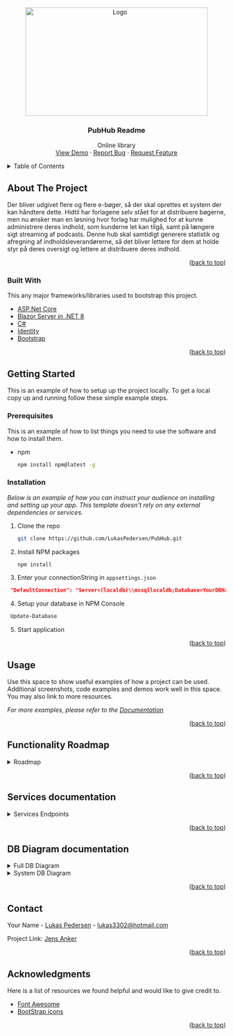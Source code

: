 <!-- Improved compatibility of back to top link: See: https://github.com/othneildrew/Best-README-Template/pull/73 -->
<a name="readme-top"></a>

<!-- PROJECT LOGO -->
<br />
<div align="center">
  <a href="https://github.com/LukasPedersen/PubHub">
    <img src="https://github.com/LukasPedersen/PubHub/assets/61869988/8d04f225-243b-415d-8749-9b0067861de4" alt="Logo" width="420" height="250">
  </a>

  <h3 align="center">PubHub Readme</h3>

  <p align="center">
    Online library
    <br />
    <a href="https://github.com/LukasPedersen/PubHub/tree/Development">View Demo</a>
    ·
    <a href="https://github.com/LukasPedersen/PubHub/issues">Report Bug</a>
    ·
    <a href="https://github.com/LukasPedersen/PubHub/issues">Request Feature</a>
  </p>
</div>



<!-- TABLE OF CONTENTS -->
<details>
  <summary>Table of Contents</summary>
  <ol>
    <li>
      <a href="#about-the-project">About The Project</a>
      <ul>
        <li><a href="#built-with">Built With</a></li>
      </ul>
    </li>
    <li>
      <a href="#getting-started">Getting Started</a>
      <ul>
        <li><a href="#prerequisites">Prerequisites</a></li>
        <li><a href="#installation">Installation</a></li>
      </ul>
    </li>
    <li><a href="#usage">Usage</a></li>
    <li><a href="#roadmap">Roadmap</a></li>
    <li><a href="#roadmap">API documentation</a></li>
    <li><a href="#contributing">Contributing</a></li>
    <li><a href="#license">License</a></li>
    <li><a href="#contact">Contact</a></li>
    <li><a href="#acknowledgments">Acknowledgments</a></li>
  </ol>
</details>



<!-- ABOUT THE PROJECT -->
## About The Project


Der bliver udgivet flere og flere e-bøger, så der skal oprettes et system der kan håndtere dette. Hidtil har forlagene selv stået for at distribuere bøgerne, men nu ønsker man en løsning hvor forlag har mulighed for at kunne administrere deres indhold, som kunderne let kan tilgå, samt på længere sigt streaming af podcasts. Denne hub skal samtidigt generere statistik og afregning af indholdsleverandørerne, så det bliver lettere for dem at holde styr på deres oversigt og lettere at distribuere deres indhold.

<p align="right">(<a href="#readme-top">back to top</a>)</p>



### Built With

This any major frameworks/libraries used to bootstrap this project.

* [ASP.Net Core](https://learn.microsoft.com/en-us/aspnet/core/?view=aspnetcore-8.0)
* [Blazor Server in .NET 8](https://learn.microsoft.com/en-us/aspnet/core/blazor/hosting-models?view=aspnetcore-8.0)
* [C#](https://learn.microsoft.com/en-us/dotnet/csharp/)
* [Identity](https://learn.microsoft.com/en-us/entra/identity-platform/)
* [Bootstrap](https://getbootstrap.com)

<p align="right">(<a href="#readme-top">back to top</a>)</p>



<!-- GETTING STARTED -->
## Getting Started

This is an example of how to setup up the project locally.
To get a local copy up and running follow these simple example steps.

### Prerequisites

This is an example of how to list things you need to use the software and how to install them.
* npm
  ```sh
  npm install npm@latest -g
  ```

### Installation

_Below is an example of how you can instruct your audience on installing and setting up your app. This template doesn't rely on any external dependencies or services._

1. Clone the repo
   ```sh
   git clone https://github.com/LukasPedersen/PubHub.git
   ```
2. Install NPM packages
   ```sh
   npm install
   ```
3. Enter your connectionString in `appsettings.json`
  ```json
   "DefaultConnection": "Server=(localdb)\\mssqllocaldb;Database=YourDBName;Trusted_Connection=True;MultipleActiveResultSets=true"
   ```
4. Setup your database in NPM Console
  ```sh
   Update-Database
   ```
5. Start application


<p align="right">(<a href="#readme-top">back to top</a>)</p>



<!-- USAGE EXAMPLES -->
## Usage

Use this space to show useful examples of how a project can be used. Additional screenshots, code examples and demos work well in this space. You may also link to more resources.

_For more examples, please refer to the [Documentation](https://example.com)_

<p align="right">(<a href="#readme-top">back to top</a>)</p>



<!-- ROADMAP -->
## Functionality Roadmap
<details>
  <summary>Roadmap</summary>   
  
### Reader Roadmap  
---  
  
- [ ] Reader functionality
  - [ ] Subscriptions
    - [ ] Create Custom subscriptions
    - [ ] View Custom subscriptions
    - [ ] Edit Custom subscriptions
    - [ ] Delete Custom subscriptions
    - [X] Subscribe to subscriptions
    - [x] View subscribed subscriptions
    - [X] Unsubscribe from subscriptions
  - [x] Ebooks
    - [x] Buy Ebook
    - [x] Download Ebook
    - [x] Read Ebook online
  - [x] Management
    - [x] Overview over owend Ebooks
    - [x] Overview over owend Subscriptions
    - [x] Overview over Ebooks from Subscriptions
  - [x] Profile Management
    - [x] Update Email
    - [x] Update Password
    - [x] 2FA Management
    - [x] Delete profile
### Publisher Roadmap  
---  
- [x] Publisher functionality
  - [ ] Subscriptions
    - [ ] Create Subscriptions
    - [x] View Subscriptions
    - [x] Edit Subscriptions
    - [x] Add Ebook to Subscriptions
    - [x] Remove Ebook from Subscriptions
  - [x] Ebooks
    - [x] Create Ebooks
    - [x] Edit Ebooks
    - [x] View Ebooks
    - [x] Deactivate Ebooks
  - [x] Management
    - [x] Overview over owend Ebooks
    - [x] Overview over owend Subscriptions
    - [x] Overview over Ebooks from Subscriptions
    - [x] Overview over statistics
  - [x] Profile Management
    - [x] Update Email
    - [x] Update Password
    - [x] 2FA Management
    - [x] Delete profile
### Publisher Roadmap  
---  
- [ ] Admin functionality
  - [x] Overview over logs
  - [x] Overview over receipts
  - [x] Overview over users
  - [x] Creation of publishers
  - [x] Creation of admins

See the [open issues](https://github.com/LukasPedersen/PubHub/issues) for a full list of proposed features (and known issues).
</details>
<p align="right">(<a href="#readme-top">back to top</a>)</p>

<!-- API Endpoints documentation -->
## Services documentation
<details>
  <summary>Services Endpoints</summary>   
     
  ### Generic Services   
  
| Service                                   | Parameters                                  | Returns                                 | Description                                             |
|-------------------------------------------|---------------------------------------------|-----------------------------------------|---------------------------------------------------------|
| AddSingleEntity<T>(_entity)               | _entity: T                                  | Task\<ServiceResponse\<bool>>            | Adds a single entity to the database.                   |
| AddMultipleEntities<T>(_entities)         | _entities: List\<T>                          | Task\<ServiceResponse\<bool>>            | Adds multiple entities to the database.                 |
| UpdateEntity<T>(_entity)                  | _entity: T                                  | Task\<ServiceResponse\<bool>>            | Updates a single entity in the database.                |
| UpdateMultipleEntities<T>(_entities)      | _entities: List\<T>                          | Task\<ServiceResponse\<bool>>            | Updates multiple entities in the database.              |
| GetEntityByID<T>(_entityID)              | _entityID: Guid                             | Task\<ServiceResponse\<T>>               | Retrieves an entity by its ID from the database.        |
| GetMultipleEntitiesByIDs<T>(_entityID)   | _entityID: List\<Guid>                       | Task\<ServiceResponse\<List<T>>>          | Retrieves multiple entities by their IDs.              |
| DeleteEntity<T>(_entity)                 | _entity: T                                  | Task\<ServiceResponse\<bool>>            | Deletes a single entity from the database.             |
| DeleteMultipleEntities<T>(_entity)       | _entity: List\<T>                            | Task\<ServiceResponse\<bool>>            | Deletes multiple entities from the database.           |
  
  ### User Services
  
| Service                           | Parameters                  | Returns                          | Description                                        |
|-----------------------------------|-----------------------------|----------------------------------|----------------------------------------------------|
| GetUserRoles(user, _userID)      | user: ClaimsPrincipal, <br> _userID: string   | Task\<ServiceResponse\<IdentityRole>> | Retrieves the roles of a user from the database.   |
| DeactivateUser(user, _userID)    | user: ClaimsPrincipal, <br> _userID: string   | Task\<ServiceResponse\<bool>>     | Deactivates a user in the database.               |
  
  ### Publisher Services
  
| Service                                          | Parameters                               | Returns                               | Description                                                     |
|--------------------------------------------------|------------------------------------------|---------------------------------------|-----------------------------------------------------------------|
| GetAllPublishersSubscriptions(user, _readerID)   | user: ClaimsPrincipal, <br> _readerID: Guid | Task\<ServiceResponse<List\<PubHubSubscription>>> | Retrieves all subscriptions belonging to a publisher.          |
| GetAllPublishersBooks(user, _userID)            | user: ClaimsPrincipal, <br> _userID: string | Task\<ServiceResponse\<List\<PubHubEBook>>>        | Retrieves all books belonging to a publisher.                 |
| GetTotalEarnings(user, _userID)                 | user: ClaimsPrincipal, <br> _userID: Guid   | Task\<ServiceResponse\<double>>                | Retrieves the total earnings of a publisher.                 |
| DoesPublisherOwnBook(user, _publisherID, _bookID) | user: ClaimsPrincipal, <br> _publisherID: string, <br> _bookID: Guid | Task\<ServiceResponse\<bool>>      | Checks if a publisher owns a specific book.                   |
| DoesPublisherOwnSubscription(user, _userID, _SubscriptionID) | user: ClaimsPrincipal, <br> _userID: string, <br> _SubscriptionID: Guid | Task\<ServiceResponse\<bool>> | Checks if a publisher owns a specific subscription.          |
| CreateBook(user, _userID, Thebook)             | user: ClaimsPrincipal, <br> _userID: string, <br> Thebook: PubHubEBook | Task\<ServiceResponse\<bool>>                | Creates a new book for a publisher.                           |
| CreateSubscription(user, _userID, subscription) | user: ClaimsPrincipal, <br> _userID: string, <br> subscription: PubHubSubscription | Task\<ServiceResponse\<bool>>    | Creates a new subscription for a publisher.                  |
  
  ### Reader Services
  
| Service                                               | Parameters                                     | Returns                                          | Description                                                     |
|-------------------------------------------------------|------------------------------------------------|--------------------------------------------------|-----------------------------------------------------------------|
| GetAllReadersSubscriptions(user, _userID)             | user: ClaimsPrincipal, <br> _userID: string    | Task\<ServiceResponse\<List\<PubHubSubscription>>> | Retrieves all subscriptions belonging to a reader.               |
| UnSubFromSubscription(user, _userID, _subscriptioID)  | user: ClaimsPrincipal, <br> _userID: string, <br> _subscriptioID: Guid | Task\<ServiceResponse\<bool>>         | Unsubscribes a reader from a specific subscription.             |
| GetAllBooksFromAllReaderSubscriptions(user, _userID)  | user: ClaimsPrincipal, <br> _userID: string    | Task\<ServiceResponse\<List\<PubHubEBook>>>       | Retrieves all books from all subscriptions of a reader.          |
| GetAllReadersBooks(user, _userID)                    | user: ClaimsPrincipal, <br> _userID: string    | Task\<ServiceResponse\<List\<PubHubEBook>>>       | Retrieves all books owned by a reader.                          |
| GetTotalSpendings(user, _userID)                     | user: ClaimsPrincipal, <br> _userID: string    | Task\<ServiceResponse\<double>>                  | Retrieves the total spendings of a reader.                      |
  
  ### Subscription Services
  
| Service                                               | Parameters                                     | Returns                                          | Description                                                     |
|-------------------------------------------------------|------------------------------------------------|--------------------------------------------------|-----------------------------------------------------------------|
| GetAllReadersSubscriptions(user, _userID)             | user: ClaimsPrincipal, <br> _userID: string    | Task<ServiceResponse\<List\<PubHubSubscription>>> | Retrieves all subscriptions belonging to a reader.               |
| UnSubFromSubscription(user, _userID, _subscriptioID)  | user: ClaimsPrincipal, <br> _userID: string, <br> _subscriptioID: Guid | Task\<ServiceResponse\<bool>>         | Unsubscribes a reader from a specific subscription.             |
| GetAllBooksFromAllReaderSubscriptions(user, _userID)  | user: ClaimsPrincipal, <br> _userID: string    | Task\<ServiceResponse\<List\<PubHubEBook>>>       | Retrieves all books from all subscriptions of a reader.          |
| GetAllReadersBooks(user, _userID)                    | user: ClaimsPrincipal, <br> _userID: string    | Task\<ServiceResponse\<List\<PubHubEBook>>>       | Retrieves all books owned by a reader.                          |
| GetTotalSpendings(user, _userID)                     | user: ClaimsPrincipal, <br> _userID: string    | Task\<ServiceResponse\<double>>                  | Retrieves the total spendings of a reader.                      |
  
  ### Ebook Services
  
| Service                                                | Parameters                                                       | Returns                                             | Description                                                     |
|--------------------------------------------------------|------------------------------------------------------------------|-----------------------------------------------------|-----------------------------------------------------------------|
| GetAllBooksFromUserByID(user, _userID)                 | user: ClaimsPrincipal, <br> _userID: string                      | Task\<ServiceResponse\<List\<PubHubEBook>>>          | Retrieves all books belonging to a user by ID.                   |
| GetAllEarningsFromBookByID(user, _bookID)              | user: ClaimsPrincipal, <br> _bookID: Guid                        | Task\<ServiceResponse\<double>>                     | Retrieves all earnings from a book by ID.                        |
| GetTopBooks(user, _amount, _publisher)                 | user: ClaimsPrincipal, <br> _amount: int, <br> _publisher: Guid? | Task\<ServiceResponse\<List\<PubHubEBook>>>          | Retrieves the top books by amount, optionally filtered by publisher. |
| GetBooksByFilter(_title, _author, _genre, _skip, _take)| _title: string = "", <br> _author: string = "", <br> _genre: string = "", <br> _skip: int = 0, <br> _take: int = 10 | Task\<ServiceResponse\<List\<PubHubEBook>>>    | Retrieves books based on specified filters.                       |
| ReaderRentBook(user, _reader, _newsubscription, _RentedBoks)| user: ClaimsPrincipal, <br> _reader: Guid, <br> _newsubscription: PubHubSubscription, <br> _RentedBoks: List\<PubHubEBook> | Task\<ServiceResponse\<bool>>           | Rents books to a reader.                                         |
| ReaderBuyBook(user, _readerID, _bookID)               | user: ClaimsPrincipal, <br> _readerID: string, <br> _bookID: Guid | Task\<ServiceResponse\<bool>>                       | Allows a reader to buy a book.                                   |
| GetBookByID(user, ID)                                 | user: ClaimsPrincipal, <br> ID: Guid                             | Task\<ServiceResponse\<PubHubEBook>>                 | Retrieves a book by its ID.                                      |
| UpdateBook(user, _publisherID, book)                   | user: ClaimsPrincipal, <br> _publisherID: string, <br> book: PubHubEBook | Task\<ServiceResponse\<bool>>                  | Updates a book.                                                  |
| UpdateBookImage(user, _publisherID, _bookID, _file)   | user: ClaimsPrincipal, <br> _publisherID: string, <br> _bookID: Guid, <br> _file: IBrowserFile | Task\<ServiceResponse\<bool>>                | Updates a book's image.                                          |
| UpdateBookFile(user, _publisherID, _bookID, _file)     | user: ClaimsPrincipal, <br> _publisherID: string, <br> _bookID: Guid, <br> _file: IBrowserFile | Task\<ServiceResponse\<bool>>                | Updates a book's file.                                           |
| GetBookPages(user, _FirstPage, _SecondPage, _bookid)   | user: ClaimsPrincipal, <br> _FirstPage: int, <br> _SecondPage: int, <br> _bookid: Guid | Task\<ServiceResponse\<List\<PdfDocument>>>   | Retrieves pages of a book.                                       |
| GetAmountOfSubscriberOnBook(user, _BookID)            | user: ClaimsPrincipal, <br> _BookID: Guid                        | Task\<ServiceResponse\<int>>                        | Retrieves the amount of subscribers on a book.                   |
  
  ### Logs Services
  

| Service                                       | Parameters                                                                                      | Returns                                    | Description                                       |
|-----------------------------------------------|-------------------------------------------------------------------------------------------------|--------------------------------------------|---------------------------------------------------|
| GetAllLogs(user)                              | user: ClaimsPrincipal                                                                          | Task\<ServiceResponse\<List\<PubHubLog>>>   | Retrieves all logs.                              |
| GetAllLogsOnFilter(user, _EntityID, _startdate, _EndDate, type)| user: ClaimsPrincipal, <br> _EntityID: Guid, <br> _startdate: DateTime, <br> _EndDate: DateTime, <br> type: LogType? | Task\<ServiceResponse\<List\<PubHubLog>>> | Retrieves logs based on a filter.                |
| GetAllLogsForAcquired(user)                   | user: ClaimsPrincipal                                                                          | Task\<ServiceResponse\<List\<PubHubLog>>>   | Retrieves all logs for acquired entities.        |
  
  ### Receipt Endpoints
  
| Service                                       | Parameters                                                                                      | Returns                                    | Description                                       |
|-----------------------------------------------|-------------------------------------------------------------------------------------------------|--------------------------------------------|---------------------------------------------------|
| GetNewestReceiptFromUser(_userID)             | _userID: Guid                                                                                  | Task\<ServiceResponse\<PubHubReceipt>>     | Retrieves the newest receipt for a user.         |
| GetTotalFromAcquired(_userID)                 | _userID: Guid                                                                                  | Task\<ServiceResponse\<double>>            | Retrieves the total from acquired items.         |
| GetReceiptByFilter(user, _EntityID, _AcuiredID, _startdate, _EndDate)| user: ClaimsPrincipal, <br> _EntityID: Guid, <br> _AcuiredID: Guid, <br> _startdate: DateTime, <br> _EndDate: DateTime | Task\<ServiceResponse\<List\<PubHubReceipt>>> | Retrieves receipts based on a filter.           |

  ### Other Services
| Service                            | Parameters                               | Returns                               | Description                                               |
|------------------------------------|------------------------------------------|---------------------------------------|-----------------------------------------------------------|
| SaveLog(_message, _logType, _EntiryID) | _message: string, <br> _logType: LogType = LogType.Information, <br> _EntiryID: Guid? | Task                                      | Saves a log with a message, log type, and optional entity ID. |
| FindUserAdminRights(_email, _username) | _email: string, <br> _username: string | Task\<ServiceResponse\<List\<ApplicationUser>>> | Finds user admin rights based on email and username.        |
| SaveBookReceipt(_Entiry, _Acquired) | _Entiry: Guid, <br> _Acquired: Guid | Task | Saves a book receipt with the provided entity and acquired IDs. |

</details>

<p align="right">(<a href="#readme-top">back to top</a>)</p>

## DB Diagram documentation
<details>
  <summary>Full DB Diagram</summary>
  <img src="https://github.com/LukasPedersen/PubHub/assets/61869988/4c603078-a103-42f9-9d34-9d019f62164a"></img>
</details>

<details>
  <summary>System DB Diagram</summary>
  <img src="https://github.com/LukasPedersen/PubHub/assets/61869988/36946620-69b9-4899-b44b-c0a52b45b999"></img>
</details>

<p align="right">(<a href="#readme-top">back to top</a>)</p>

<!-- CONTACT -->
## Contact

Your Name - [Lukas Pedersen](https://github.com/LukasPedersen) - lukas3302@hotmail.com

Project Link: [Jens Anker](https://github.com/ColdSwordX)

<p align="right">(<a href="#readme-top">back to top</a>)</p>



<!-- ACKNOWLEDGMENTS -->
## Acknowledgments

Here is a list of resources we found helpful and would like to give credit to.


* [Font Awesome](https://fontawesome.com)
* [BootStrap icons](https://icons.getbootstrap.com/?q=log#install)

<p align="right">(<a href="#readme-top">back to top</a>)</p>



<!-- MARKDOWN LINKS & IMAGES -->
<!-- https://www.markdownguide.org/basic-syntax/#reference-style-links -->
[contributors-shield]: https://img.shields.io/github/contributors/othneildrew/Best-README-Template.svg?style=for-the-badge
[contributors-url]: https://github.com/othneildrew/Best-README-Template/graphs/contributors
[forks-shield]: https://img.shields.io/github/forks/othneildrew/Best-README-Template.svg?style=for-the-badge
[forks-url]: https://github.com/othneildrew/Best-README-Template/network/members
[stars-shield]: https://img.shields.io/github/stars/othneildrew/Best-README-Template.svg?style=for-the-badge
[stars-url]: https://github.com/othneildrew/Best-README-Template/stargazers
[issues-shield]: https://img.shields.io/github/issues/othneildrew/Best-README-Template.svg?style=for-the-badge
[issues-url]: https://github.com/othneildrew/Best-README-Template/issues
[license-shield]: https://img.shields.io/github/license/othneildrew/Best-README-Template.svg?style=for-the-badge
[license-url]: https://github.com/othneildrew/Best-README-Template/blob/master/LICENSE.txt
[linkedin-shield]: https://img.shields.io/badge/-LinkedIn-black.svg?style=for-the-badge&logo=linkedin&colorB=555
[linkedin-url]: https://linkedin.com/in/othneildrew
[product-screenshot]: images/screenshot.png
[Next.js]: https://img.shields.io/badge/next.js-000000?style=for-the-badge&logo=nextdotjs&logoColor=white
[Next-url]: https://nextjs.org/
[React.js]: https://img.shields.io/badge/React-20232A?style=for-the-badge&logo=react&logoColor=61DAFB
[React-url]: https://reactjs.org/
[Vue.js]: https://img.shields.io/badge/Vue.js-35495E?style=for-the-badge&logo=vuedotjs&logoColor=4FC08D
[Vue-url]: https://vuejs.org/
[Angular.io]: https://img.shields.io/badge/Angular-DD0031?style=for-the-badge&logo=angular&logoColor=white
[Angular-url]: https://angular.io/
[Svelte.dev]: https://img.shields.io/badge/Svelte-4A4A55?style=for-the-badge&logo=svelte&logoColor=FF3E00
[Svelte-url]: https://svelte.dev/
[Laravel.com]: https://img.shields.io/badge/Laravel-FF2D20?style=for-the-badge&logo=laravel&logoColor=white
[Laravel-url]: https://laravel.com
[Bootstrap.com]: https://img.shields.io/badge/Bootstrap-563D7C?style=for-the-badge&logo=bootstrap&logoColor=white
[Bootstrap-url]: https://getbootstrap.com
[JQuery.com]: https://img.shields.io/badge/jQuery-0769AD?style=for-the-badge&logo=jquery&logoColor=white
[JQuery-url]: https://jquery.com 
